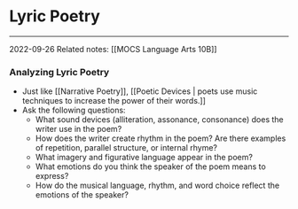 # Lyric Poetry
---
2022-09-26
Related notes: [[MOCS Language Arts 10B]]

### Analyzing Lyric Poetry
- Just like [[Narrative Poetry]], [[Poetic Devices | poets use music techniques to increase the power of their words.]]
- Ask the following questions:
	- What sound devices (alliteration, assonance, consonance) does the writer use in the poem?
	- How does the writer create rhythm in the poem? Are there examples of repetition, parallel structure, or internal rhyme?
	- What imagery and figurative language appear in the poem?
	- What emotions do you think the speaker of the poem means to express?
	- How do the musical language, rhythm, and word choice reflect the emotions of the speaker?
